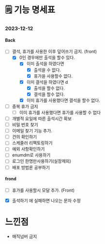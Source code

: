 # 🗒️ 기능 명세표

### 2023-12-12

#### Back

- [ ] 결석, 휴가를 사용한 이후 덮어쓰기 금지. (front)
  - [x] 0인 경우에만 출석을 할수 있다.
    - [x] 이미 출석을 하였다면 
      - [x] 출석을  수 없다.
      - [x] 휴가을 사용할수 없다.
    - [x] 이미 결석을 하였다면  d
      - [x] 출석을 할수 없다.
      - [x] 결석을 할수 없다.
    - [x] 이미 휴가를 사용했다면 결석을 할수 없다.
- [ ] 중복 휴가 금지
  - [ ] 이미 휴가를 사용했다면 휴가를 사용할 수 없다
- [ ] 개별적 요일에 따른 출석시간 확보
- [ ] 비밀 번호 찾기
- [ ] 이메일 찾기 기능 추가.
- [ ] 건의 확인하기
- [ ] 스케줄러 리펙토링하기
- [ ] 예외 사항확인하기
- [ ] enumdm로 사용하기
- [ ] 로그인 한명만사용하기(실장제외)
- [ ] 배포 방법론 공부하기

#### frond

- [ ] 휴가를 사용할시 모달 추가. (Front)
- [x] 출석하기 에 실패하면 나오는 문자 수정







# 느낀점

- 매직넘버 금지